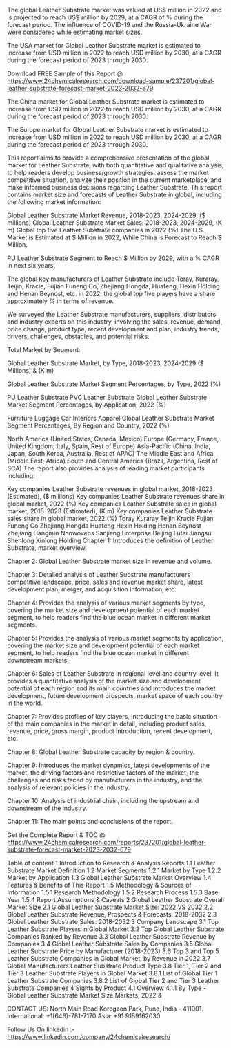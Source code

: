 The global Leather Substrate market was valued at US$ million in 2022 and is projected to reach US$ million by 2029, at a CAGR of % during the forecast period. The influence of COVID-19 and the Russia-Ukraine War were considered while estimating market sizes. 

The USA market for Global Leather Substrate  market is estimated to increase from USD million in 2022 to reach USD million by 2030, at a CAGR during the forecast period of 2023 through 2030.

Download FREE Sample of this Report @ https://www.24chemicalresearch.com/download-sample/237201/global-leather-substrate-forecast-market-2023-2032-679

The China market for Global Leather Substrate  market is estimated to increase from USD million in 2022 to reach USD million by 2030, at a CAGR during the forecast period of 2023 through 2030.

The Europe market for Global Leather Substrate market is estimated to increase from USD million in 2022 to reach USD million by 2030, at a CAGR during the forecast period of 2023 through 2030.

This report aims to provide a comprehensive presentation of the global market for Leather Substrate, with both quantitative and qualitative analysis, to help readers develop business/growth strategies, assess the market competitive situation, analyze their position in the current marketplace, and make informed business decisions regarding Leather Substrate. This report contains market size and forecasts of Leather Substrate in global, including the following market information:

Global Leather Substrate Market Revenue, 2018-2023, 2024-2029, ($ millions)
Global Leather Substrate Market Sales, 2018-2023, 2024-2029, (K m)
Global top five Leather Substrate companies in 2022 (%)
The U.S. Market is Estimated at $ Million in 2022, While China is Forecast to Reach $ Million.

PU Leather Substrate Segment to Reach $ Million by 2029, with a % CAGR in next six years.

The global key manufacturers of Leather Substrate include Toray, Kuraray, Teijin, Kracie, Fujian Funeng Co, Zhejiang Hongda, Huafeng, Hexin Holding and Henan Beynost, etc. in 2022, the global top five players have a share approximately % in terms of revenue.

We surveyed the Leather Substrate manufacturers, suppliers, distributors and industry experts on this industry, involving the sales, revenue, demand, price change, product type, recent development and plan, industry trends, drivers, challenges, obstacles, and potential risks.

Total Market by Segment:

Global Leather Substrate Market, by Type, 2018-2023, 2024-2029 ($ Millions) & (K m)

Global Leather Substrate Market Segment Percentages, by Type, 2022 (%)

PU Leather Substrate
PVC Leather Substrate
Global Leather Substrate Market Segment Percentages, by Application, 2022 (%)

Furniture
Luggage
Car Interiors
Apparel
Global Leather Substrate Market Segment Percentages, By Region and Country, 2022 (%)

North America (United States, Canada, Mexico)
Europe (Germany, France, United Kingdom, Italy, Spain, Rest of Europe)
Asia-Pacific (China, India, Japan, South Korea, Australia, Rest of APAC)
The Middle East and Africa (Middle East, Africa)
South and Central America (Brazil, Argentina, Rest of SCA)
The report also provides analysis of leading market participants including:

Key companies Leather Substrate revenues in global market, 2018-2023 (Estimated), ($ millions)
Key companies Leather Substrate revenues share in global market, 2022 (%)
Key companies Leather Substrate sales in global market, 2018-2023 (Estimated), (K m)
Key companies Leather Substrate sales share in global market, 2022 (%)
Toray
Kuraray
Teijin
Kracie
Fujian Funeng Co
Zhejiang Hongda
Huafeng
Hexin Holding
Henan Beynost
Zhejiang Hangmin Nonwovens
Sanjiang Enterprise
Beijing Futai
Jiangsu Shenlong
Xinlong Holding
Chapter 1: Introduces the definition of Leather Substrate, market overview.

Chapter 2: Global Leather Substrate market size in revenue and volume.

Chapter 3: Detailed analysis of Leather Substrate manufacturers competitive landscape, price, sales and revenue market share, latest development plan, merger, and acquisition information, etc.

Chapter 4: Provides the analysis of various market segments by type, covering the market size and development potential of each market segment, to help readers find the blue ocean market in different market segments.

Chapter 5: Provides the analysis of various market segments by application, covering the market size and development potential of each market segment, to help readers find the blue ocean market in different downstream markets.

Chapter 6: Sales of Leather Substrate in regional level and country level. It provides a quantitative analysis of the market size and development potential of each region and its main countries and introduces the market development, future development prospects, market space of each country in the world.

Chapter 7: Provides profiles of key players, introducing the basic situation of the main companies in the market in detail, including product sales, revenue, price, gross margin, product introduction, recent development, etc.

Chapter 8: Global Leather Substrate capacity by region & country.

Chapter 9: Introduces the market dynamics, latest developments of the market, the driving factors and restrictive factors of the market, the challenges and risks faced by manufacturers in the industry, and the analysis of relevant policies in the industry.

Chapter 10: Analysis of industrial chain, including the upstream and downstream of the industry.

Chapter 11: The main points and conclusions of the report.

Get the Complete Report & TOC @ https://www.24chemicalresearch.com/reports/237201/global-leather-substrate-forecast-market-2023-2032-679

Table of content
1 Introduction to Research & Analysis Reports
1.1 Leather Substrate Market Definition
1.2 Market Segments
1.2.1 Market by Type
1.2.2 Market by Application
1.3 Global Leather Substrate Market Overview
1.4 Features & Benefits of This Report
1.5 Methodology & Sources of Information
1.5.1 Research Methodology
1.5.2 Research Process
1.5.3 Base Year
1.5.4 Report Assumptions & Caveats
2 Global Leather Substrate Overall Market Size
2.1 Global Leather Substrate Market Size: 2022 VS 2032
2.2 Global Leather Substrate Revenue, Prospects & Forecasts: 2018-2032
2.3 Global Leather Substrate Sales: 2018-2032
3 Company Landscape
3.1 Top Leather Substrate Players in Global Market
3.2 Top Global Leather Substrate Companies Ranked by Revenue
3.3 Global Leather Substrate Revenue by Companies
3.4 Global Leather Substrate Sales by Companies
3.5 Global Leather Substrate Price by Manufacturer (2018-2023)
3.6 Top 3 and Top 5 Leather Substrate Companies in Global Market, by Revenue in 2022
3.7 Global Manufacturers Leather Substrate Product Type
3.8 Tier 1, Tier 2 and Tier 3 Leather Substrate Players in Global Market
3.8.1 List of Global Tier 1 Leather Substrate Companies
3.8.2 List of Global Tier 2 and Tier 3 Leather Substrate Companies
4 Sights by Product
4.1 Overview
4.1.1 By Type - Global Leather Substrate Market Size Markets, 2022 &

CONTACT US:
North Main Road Koregaon Park, Pune, India - 411001.
International: +1(646)-781-7170
Asia: +91 9169162030

Follow Us On linkedin :- https://www.linkedin.com/company/24chemicalresearch/
